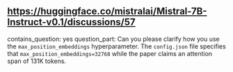 ## https://huggingface.co/mistralai/Mistral-7B-Instruct-v0.1/discussions/57

contains_question: yes
question_part: Can you please clarify how you use the `max_position_embeddings` hyperparameter. The `config.json` file specifies that `max_position_embeddings=32768` while the paper claims an attention span of 131K tokens.